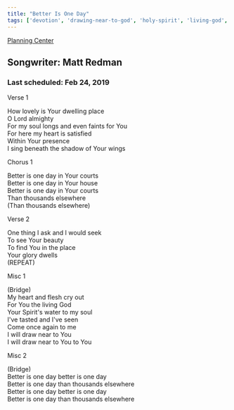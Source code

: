 ```yaml
---
title: "Better Is One Day"
tags: ['devotion', 'drawing-near-to-god', 'holy-spirit', 'living-god', 'presence', 'satisfaction-in-christ', 'the-church', 'trust', 'worship']
---
```


[Planning Center](https://services.planningcenteronline.com/songs/15023615)

## Songwriter: Matt Redman
### Last scheduled: Feb 24, 2019          

Verse 1  
  
How lovely is Your dwelling place  
O Lord almighty  
For my soul longs and even faints for You  
For here my heart is satisfied  
Within Your presence  
I sing beneath the shadow of Your wings  
  
Chorus 1  
  
Better is one day in Your courts  
Better is one day in Your house  
Better is one day in Your courts  
Than thousands elsewhere  
(Than thousands elsewhere)  
  
Verse 2  
  
One thing I ask and I would seek  
To see Your beauty  
To find You in the place  
Your glory dwells  
(REPEAT)  
  
Misc 1  
  
(Bridge)  
My heart and flesh cry out  
For You the living God  
Your Spirit's water to my soul  
I've tasted and I've seen  
Come once again to me  
I will draw near to You  
I will draw near to You to You  
  
Misc 2  
  
(Bridge)  
Better is one day better is one day  
Better is one day than thousands elsewhere  
Better is one day better is one day  
Better is one day than thousands elsewhere
